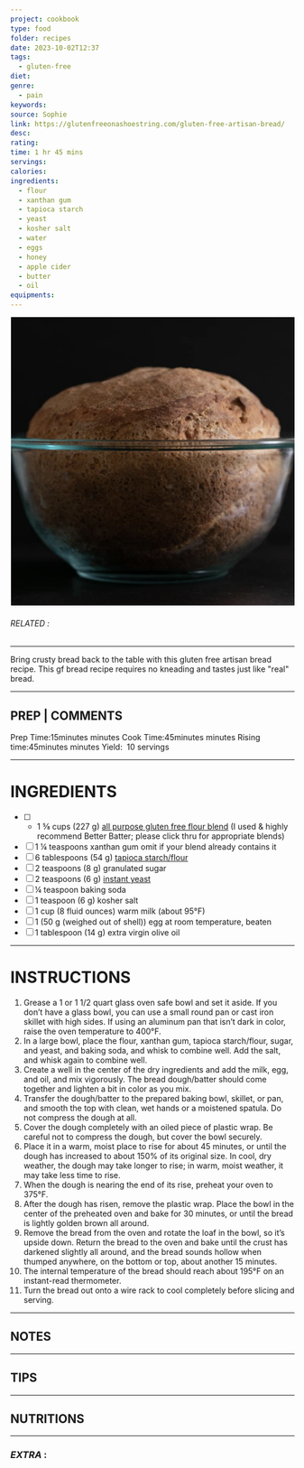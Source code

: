 ```yaml
---
project: cookbook
type: food
folder: recipes
date: 2023-10-02T12:37
tags:
  - gluten-free
diet: 
genre:
  - pain
keywords: 
source: Sophie
link: https://glutenfreeonashoestring.com/gluten-free-artisan-bread/
desc: 
rating: 
time: 1 hr 45 mins
servings: 
calories: 
ingredients:
  - flour
  - xanthan gum
  - tapioca starch
  - yeast
  - kosher salt
  - water
  - eggs
  - honey
  - apple cider
  - butter
  - oil
equipments:
---
```


![IMAGE](image_724.png)

###### *RELATED* : 
---
Bring crusty bread back to the table with this gluten free artisan bread recipe. This gf bread recipe requires no kneading and tastes just like "real" bread.

---
## PREP | COMMENTS

Prep Time:15minutes minutes
Cook Time:45minutes minutes
Rising time:45minutes minutes
Yield:  10 servings

---
# INGREDIENTS

- [ ] - 1 ⅝ cups (227 g) [all purpose gluten free flour blend](https://glutenfreeonashoestring.com/all-purpose-gluten-free-flour-recipes/) (I used & highly recommend Better Batter; please click thru for appropriate blends)
- [ ] 1 ¼ teaspoons xanthan gum omit if your blend already contains it
- [ ] 6 tablespoons (54 g) [tapioca starch/flour](http://www.authenticfoods.com/products/item/33/tapioca-flour)
- [ ] 2 teaspoons (8 g) granulated sugar
- [ ] 2 teaspoons (6 g) [instant yeast](https://glutenfreeonashoestring.com/is-yeast-gluten-free/)
- [ ] ¼ teaspoon baking soda
- [ ] 1 teaspoon (6 g) kosher salt
- [ ] 1 cup (8 fluid ounces) warm milk (about 95°F)
- [ ] 1 (50 g (weighed out of shell)) egg at room temperature, beaten
- [ ] 1 tablespoon (14 g) extra virgin olive oil

---
# INSTRUCTIONS

1. Grease a 1 or 1 1/2 quart glass oven safe bowl and set it aside. If you don’t have a glass bowl, you can use a small round pan or cast iron skillet with high sides. If using an aluminum pan that isn’t dark in color, raise the oven temperature to 400°F.
2. In a large bowl, place the flour, xanthan gum, tapioca starch/flour, sugar, and yeast, and baking soda, and whisk to combine well. Add the salt, and whisk again to combine well.
3. Create a well in the center of the dry ingredients and add the milk, egg, and oil, and mix vigorously. The bread dough/batter should come together and lighten a bit in color as you mix.
4. Transfer the dough/batter to the prepared baking bowl, skillet, or pan, and smooth the top with clean, wet hands or a moistened spatula. Do not compress the dough at all.
5. Cover the dough completely with an oiled piece of plastic wrap. Be careful not to compress the dough, but cover the bowl securely.
6. Place it in a warm, moist place to rise for about 45 minutes, or until the dough has increased to about 150% of its original size. In cool, dry weather, the dough may take longer to rise; in warm, moist weather, it may take less time to rise.
7. When the dough is nearing the end of its rise, preheat your oven to 375°F.
8. After the dough has risen, remove the plastic wrap. Place the bowl in the center of the preheated oven and bake for 30 minutes, or until the bread is lightly golden brown all around.
9. Remove the bread from the oven and rotate the loaf in the bowl, so it’s upside down. Return the bread to the oven and bake until the crust has darkened slightly all around, and the bread sounds hollow when thumped anywhere, on the bottom or top, about another 15 minutes.
10. The internal temperature of the bread should reach about 195°F on an instant-read thermometer.
11. Turn the bread out onto a wire rack to cool completely before slicing and serving.

---
## NOTES



---
## TIPS



---
## NUTRITIONS



---
### *EXTRA* :



